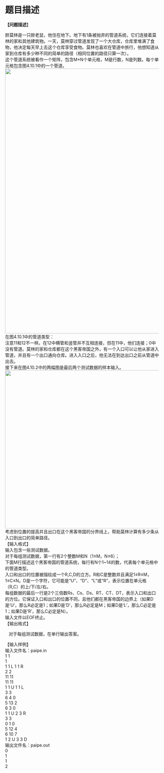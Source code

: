 # 题目描述


<p><b>【问题描述</b>】</p>
<div><span>胖莫林是一只胖老鼠，他住在地下。地下有1条被抛弃的管道系统，它们连接着莫林的家和其他建筑物。一天，莫林穿过管道发现了一个大仓库，仓库里堆满了食物，他决定<span>每天早上去这个仓库享受食物。莫林也喜欢在管道中旅行，他想知道从家到仓库有多少种不同的简单的路径（相同位置的路径只算一次）。<br/>
这个管道系统被看作一个矩阵，包含M*N个单元格，M是行数，N是列数。每个单元格包含图4.10.1中的一个管道。</span></span></div>
<div><span><img alt="" width="845" height="865" src="http://192.168.1.252/os/sj/gdoi/ACM5/4/pipe/pipe-1.jpg"/></span></div>
<div>在图4.10.1中的管道类型：<br/>
注意11和12不一样。在12中横管和竖管并不互相连接，但在11中，他们连接；0中没有管道。莫林的家和仓库都在这个黑客帝国之外，有一个入口可以让他从家进入管道，并且有一个出口通向仓库。进入入口之后，他无法在到达出口之前从管道中出去。<br/>
接下来在图4.10.2中的两幅图是最后两个测试数据的样本输入。</div>
<div><img alt="" width="924" height="516" src="http://192.168.1.252/os/sj/gdoi/ACM5/4/pipe/pipe-2.jpg"/></div>
<div>考虑到位置的提高并且出口在这个黑客帝国的分界线上，帮助莫林计算有多少条从入口到出口的简单路径。</div>
<div>【输入格式】</div>
<div><span><span>输入包含一些测试数据。<br/>
对于每组测试数据，第一行有2个整数M和N（1≤M，N≤6）；<br/>
下面M行描述这个黑客帝国的管道系统，每行有N个1~14的数，代表每个单元格中的管道类型。<br/>
入口和出口的位置被描绘成一个R,C,D的立方。R和C是整数并且满足1≤R≤M，1≤C≤N。D是一个字符，它可能是“U”、“D”、“L”或“R”，表示位置在单元格（R,C）的上/下/左/右。<br/>
每组数据的最后一行是2个三倍数Rs、Cs、Ds、RT、CT、DT，表示入口和出口的方位。它保证入口和出口的位置不同，且他们都在黑客帝国的边界上（如果D是‘U’，那么R必定是1；如果D是‘D’，那么R必定是M；如果D是‘L’，那么C必定是1；如果D是‘R’，那么C必定是N）。<br/>
输入文件以EOF终止。</span></span></div>
<div>【输出格式】</div>
<p>   对于每组测试数据，在单行输出答案。</p>
<div>【输入样例】</div>
<div>输入文件名：<span>paipe.in</span></div>
<div>1 1 <br/>
1 <br/>
1 1 L 1 1 R <br/>
2 2 <br/>
11 11 <br/>
11 11 <br/>
1 1 U 1 1 L <br/>
3 3 <br/>
6 4 0 <br/>
5 13 2 <br/>
6 3 0 <br/>
1 1 U 2 3 R <br/>
3 3 <br/>
0 1 0 <br/>
5 12 4 <br/>
6 10 7 <br/>
1 2 U 3 3 D</div>
<div>输出文件名：<span>paipe.out</span></div>
<div><span>0 <br/>
1 <br/>
1 <br/>
2 </span></div>
